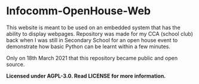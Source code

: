 # Infocomm-OpenHouse-Web
This website is meant to be used on an embedded system that has the ability to display webpages.
Repository was made for my CCA (school club) back when I was still in Secondary School for an open house event to demonstrate how basic Python can be learnt within a few minutes.

Only on 18th March 2021 that this repository became public and open source.

**Licensed under AGPL-3.0. Read LICENSE for more information.**
